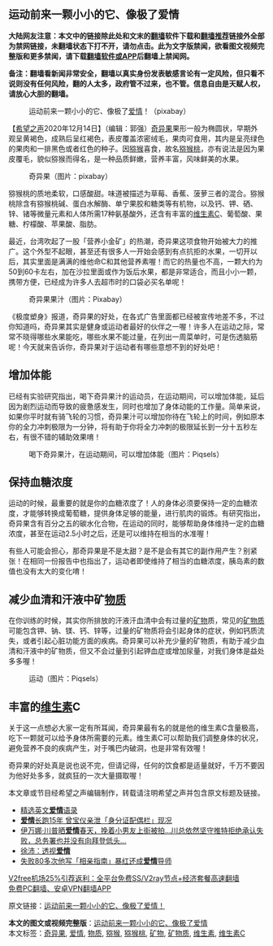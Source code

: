  <h2>运动前来一颗小小的它、像极了爱情</h2> <p class="notice"><b>大陆网友注意：本文中的链接除此处和文末的<a href="https://github.com/bannedbook/fanqiang" >翻墙</a>软件下载和<a href="https://github.com/killgcd/justmysocks/blob/master/README.md">翻墙推荐</a>链接外全部为禁网链接，未翻墙状态下打不开，请勿点击。此为文字版禁闻，欲看图文视频完整版和更多禁闻，请下载<a href="https://github.com/bannedbook/fanqiang">翻墙软件或APP</a>后翻墙上禁闻网。</p><p>备注：翻墙看新闻非常安全，翻墙以真实身份发表敏感言论有一定风险，但只看不说则没有任何风险，翻的人太多，政府管不过来，也不管。信息自由是天赋人权，请放心大胆的翻墙。</b></p>  <div class="entry"> <figure><figcaption>运动前来一颗小小的它、像极了<a href="https://www.bannedbook.org/bnews/tag/%e7%88%b1%e6%83%85/" class="st_tag internal_tag" rel="tag" title="标签 爱情 下的日志">爱情</a>！（pixabay）</figcaption></figure> <p>【<span class='wp_keywordlink_affiliate'><a href="https://www.soundofhope.org" title="希望之声" target="_blank">希望之声</a></span>2020年12月14日】（编辑：郭强）<a href="https://www.bannedbook.org/bnews/tag/%e5%a5%87%e5%bc%82%e6%9e%9c/" class="st_tag internal_tag" rel="tag" title="标签 奇异果 下的日志">奇异果</a>果形一般为椭圆状，早期外观呈黄褐色，成熟后呈红褐色，表皮覆盖浓密绒毛，果肉可食用，其内是呈亮绿色的果肉和一排黑色或者红色的种子。因<a href="https://www.bannedbook.org/bnews/tag/%E7%8C%95%E7%8C%B4/" class="st_tag internal_tag" rel="tag" title="标签 猕猴 下的日志">猕猴</a>喜食，故名<a href="https://www.bannedbook.org/bnews/tag/%E7%8C%95%E7%8C%B4%E6%A1%83/" class="st_tag internal_tag" rel="tag" title="标签 猕猴桃 下的日志">猕猴桃</a>，亦有说法是因为果皮覆毛，貌似猕猴而得名，是一种品质鲜嫩，营养丰富，风味鲜美的水果。</p> <figure><figcaption>奇异果（图片：pixabay）</figcaption></figure> <p>猕猴桃的质地柔软，口感酸甜。味道被描述为草莓、香蕉、菠萝三者的混合。猕猴桃除含有猕猴桃碱、蛋白水解酶、单宁果胶和糖类等有机物，以及钙、钾、硒、锌、锗等微量元素和人体所需17种氨基酸外，还含有丰富的<a href="https://www.bannedbook.org/bnews/tag/%E7%BB%B4%E7%94%9F%E7%B4%A0C/" class="st_tag internal_tag" rel="tag" title="标签 维生素C 下的日志">维生素C</a>、葡萄酸、果糖、柠檬酸、苹果酸、脂肪。</p> <p>最近，台湾吹起了一股「营养小金矿」的热潮，奇异果这项食物开始被大力的推广。这个外型不起眼，甚至还有很多人一开始会感到有点抗拒的水果，一切开以后，其实里面是满满的维他命C和其他营养素喔！而它的热量也不高，一颗大约为50到60卡左右，加在沙拉里面或作为饭后水果，都是非常适合，而且小小一颗，携带方便，已经成为许多人去超市时的口袋必买名单呢！</p>  <figure><figcaption>奇异果果汁（图片：Pixabay）</figcaption></figure> <p>《极度塑身》报道，奇异果的好处，在各式广告里面都已经被宣传地差不多，不过你知道吗，奇异果其实是健身或运动者最好的伙伴之一喔！许多人在运动之际，常常不晓得哪些水果能吃，哪些水果不能过量，在列出一周菜单时，可是伤透脑筋呢！今天就来告诉你，奇异果对于运动者有哪些意想不到的好处吧！</p> <h2>增加体能</h2> <p>已经有实验研究指出，喝下奇异果汁的运动员，在运动期间，可以增加体能，延后因为剧烈运动而导致的疲惫感发生，同时也增加了身体动能的工作量。简单来说，如果你平时就有骑飞轮的习惯，奇异果汁可以增加你待在飞轮上的时间，例如原本你的全力冲刺极限为一分钟，将有助于你将全力冲刺的极限延长到一分十五秒左右，有很不错的辅助效果唷！</p> <figure><figcaption>喝下奇异果汁，在运动期间，可以增加体能（图片：Piqsels）</figcaption></figure> <h2>保持血糖浓度</h2> <p>运动的时候，最重要的就是你的血糖浓度了！人的身体必须要保持一定的血糖浓度，才能够转换成葡萄糖，提供身体足够的能量，进行肌肉的锻炼。有研究指出，奇异果含有百分之五的碳水化合物，在运动的同时，能够帮助身体维持一定的血糖浓度，甚至在运动2.5小时之后，还是可以维持在相当的水准喔！</p>  <p>有些人可能会担心，那奇异果是不是太甜？是不是会有其它的副作用产生？别紧张！在相同一份报告中也指出了，运动者即使维持了相当的血糖浓度，胰岛素的数值也没有太大的变化唷！</p> <h2>减少血清和汗液中矿<a href="https://www.bannedbook.org/bnews/tag/%E7%89%A9%E8%B4%A8/" class="st_tag internal_tag" rel="tag" title="标签 物质 下的日志">物质</a></h2> <p>在你训练的时候，其实你所排放的汗液汗血清中会有过量的<a href="https://www.bannedbook.org/bnews/tag/%E7%9F%BF%E7%89%A9/" class="st_tag internal_tag" rel="tag" title="标签 矿物 下的日志">矿物</a>质，常见的<a href="https://www.bannedbook.org/bnews/tag/%E7%9F%BF%E7%89%A9%E8%B4%A8/" class="st_tag internal_tag" rel="tag" title="标签 矿物质 下的日志">矿物质</a>可能包含钾、钠、镁、钙、锌等，过量的矿物质将会引起身体的症状，例如钙质流失，或者引起心脏功能方面的疾病。奇异果可以补充少量的矿物质，有助于减少血清和汗液中的矿物质，但又不会过量到引起钾血症或增加尿量，对我们身体是益处多多喔！</p> <figure><figcaption>运动（图片：Piqsels）</figcaption></figure> <h2>丰富的<a href="https://www.bannedbook.org/bnews/tag/%E7%BB%B4%E7%94%9F%E7%B4%A0/" class="st_tag internal_tag" rel="tag" title="标签 维生素 下的日志">维生素</a>C</h2> <p>关于这一点想必大家一定有所耳闻，奇异果最有名的就是他的维生素C含量极高，吃下一颗就可以给予身体所需要的元素。维生素C可以帮助我们调整身体的状况，避免营养不良的疾病产生，对于嘴巴内破洞，也是非常有效喔！</p>  <p>奇异果的好处真是说也说不完，但请记得，任何的饮食都是适量就好，千万不要因为他好处多多，就疯狂的一次大量摄取喔！</p> <p>本文章或节目经希望之声编辑制作，转载请注明希望之声并包含原文标题及链接。</p> <ul class='op-related-articles' title='相关阅读'> <li><a href='https://www.bannedbook.org/bnews/lifebaike/20201205/1442517.html' target='_blank'>精选英文<b>爱情</b>语录</a></li> <li><a href='https://www.bannedbook.org/bnews/yule/20201202/1440657.html' target='_blank'><b>爱情</b>长跑15年 曾宝仪亲泄「身分证配偶栏」现况</a></li> <li><a href='https://www.bannedbook.org/bnews/worldnews/usa/20201125/1436495.html' target='_blank'>伊万娜·川普晒<b>爱情</b>春天，挽着小男友上街被拍…川总依然坚守推特拒绝承认失败，总务署也并没有向拜登低头…</a></li> <li><a href='https://www.bannedbook.org/bnews/renquan/minyun/20201124/1436430.html' target='_blank'>徐沛：透视<b>爱情</b></a></li> <li><a href='https://www.bannedbook.org/bnews/baitai/20201117/1432554.html' target='_blank'>失败80多次他写「相亲指南」暴红还成<b>爱情</b>导师</a></li> </ul> <p class="texttj"> <a href="https://www.bannedbook.org/forum23/topic22702.html" target="_blank">V2free机场25%引荐返利：全平台免费SS/V2ray节点+经济套餐高速翻墙</a><br/> <a href="https://github.com/bannedbook/fanqiang/wiki/%E7%A6%81%E9%97%BB%E7%BD%91%E5%AE%89%E5%8D%93%E7%BF%BB%E5%A2%99%E6%96%B0%E9%97%BBAPP" target="_blank">免费PC翻墙、安卓VPN翻墙APP</a></p><p>原文链接：<a class="src_link"  href="https://www.soundofhope.org/post/453454" target="_blank">运动前来一颗小小的它、像极了爱情！</a></p> <a name='sharetosocial'></a>       <div><b>本文的图文或视频完整版</b>：<a href='https://www.bannedbook.org/bnews/comments/20201215/1447839.html'>运动前来一颗小小的它、像极了爱情</a></div>  </div><!--END ENTRY--> <div class="postfooter"> <div>本文标签：<a href="https://www.bannedbook.org/bnews/tag/%e5%a5%87%e5%bc%82%e6%9e%9c/" rel="tag">奇异果</a>, <a href="https://www.bannedbook.org/bnews/tag/%e7%88%b1%e6%83%85/" rel="tag">爱情</a>, <a href="https://www.bannedbook.org/bnews/tag/%E7%89%A9%E8%B4%A8/" rel="tag">物质</a>, <a href="https://www.bannedbook.org/bnews/tag/%E7%8C%95%E7%8C%B4/" rel="tag">猕猴</a>, <a href="https://www.bannedbook.org/bnews/tag/%E7%8C%95%E7%8C%B4%E6%A1%83/" rel="tag">猕猴桃</a>, <a href="https://www.bannedbook.org/bnews/tag/%E7%9F%BF%E7%89%A9/" rel="tag">矿物</a>, <a href="https://www.bannedbook.org/bnews/tag/%E7%9F%BF%E7%89%A9%E8%B4%A8/" rel="tag">矿物质</a>, <a href="https://www.bannedbook.org/bnews/tag/%E7%BB%B4%E7%94%9F%E7%B4%A0/" rel="tag">维生素</a>, <a href="https://www.bannedbook.org/bnews/tag/%E7%BB%B4%E7%94%9F%E7%B4%A0C/" rel="tag">维生素C</a></div>  </div><!--END POSTFOOTER--> 